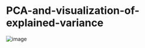 # PCA-and-visualization-of-explained-variance

![image](https://github.com/hanfei1986/PCA-and-visualization-of-explained-variance/assets/59255164/94f225fc-a55e-49d9-bc18-bcf2b6c9e1b2)
